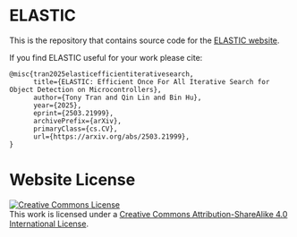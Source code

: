 # ELASTIC

This is the repository that contains source code for the [ELASTIC website](https://nail-uh.github.io/elastic.github.io/).

If you find ELASTIC useful for your work please cite:
```
@misc{tran2025elasticefficientiterativesearch,
      title={ELASTIC: Efficient Once For All Iterative Search for Object Detection on Microcontrollers}, 
      author={Tony Tran and Qin Lin and Bin Hu},
      year={2025},
      eprint={2503.21999},
      archivePrefix={arXiv},
      primaryClass={cs.CV},
      url={https://arxiv.org/abs/2503.21999}, 
}
```

# Website License
<a rel="license" href="http://creativecommons.org/licenses/by-sa/4.0/"><img alt="Creative Commons License" style="border-width:0" src="https://i.creativecommons.org/l/by-sa/4.0/88x31.png" /></a><br />This work is licensed under a <a rel="license" href="http://creativecommons.org/licenses/by-sa/4.0/">Creative Commons Attribution-ShareAlike 4.0 International License</a>.
